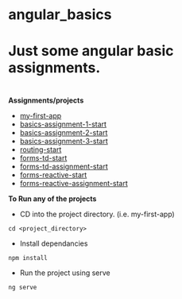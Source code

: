 # angular_basics
# Just some angular basic assignments.
#

**Assignments/projects**
- [my-first-app](https://github.com/jabhax/angular_basics/tree/master/my-first-app)
- [basics-assignment-1-start](https://github.com/jabhax/angular_basics/tree/master/basics-assignment-1-start)
- [basics-assignment-2-start](https://github.com/jabhax/angular_basics/tree/master/basics-assignment-2-start)
- [basics-assignment-3-start](https://github.com/jabhax/angular_basics/tree/master/basics-assignment-3-start)
- [routing-start](https://github.com/jabhax/angular_basics/tree/master/routing-start)
- [forms-td-start](https://github.com/jabhax/angular_basics/tree/master/forms-td-start)
- [forms-td-assignment-start](https://github.com/jabhax/angular_basics/tree/master/forms-td-assignment-start)
- [forms-reactive-start](https://github.com/jabhax/angular_basics/tree/master/forms-reactive-start)
- [forms-reactive-assignment-start](https://github.com/jabhax/angular_basics/tree/master/forms-reactive-assignment-start)

**To Run any of the projects**

- CD into the project directory. (i.e. my-first-app)
```
cd <project_directory>
```
- Install dependancies
```
npm install
```
- Run the project using serve
```
ng serve
```
